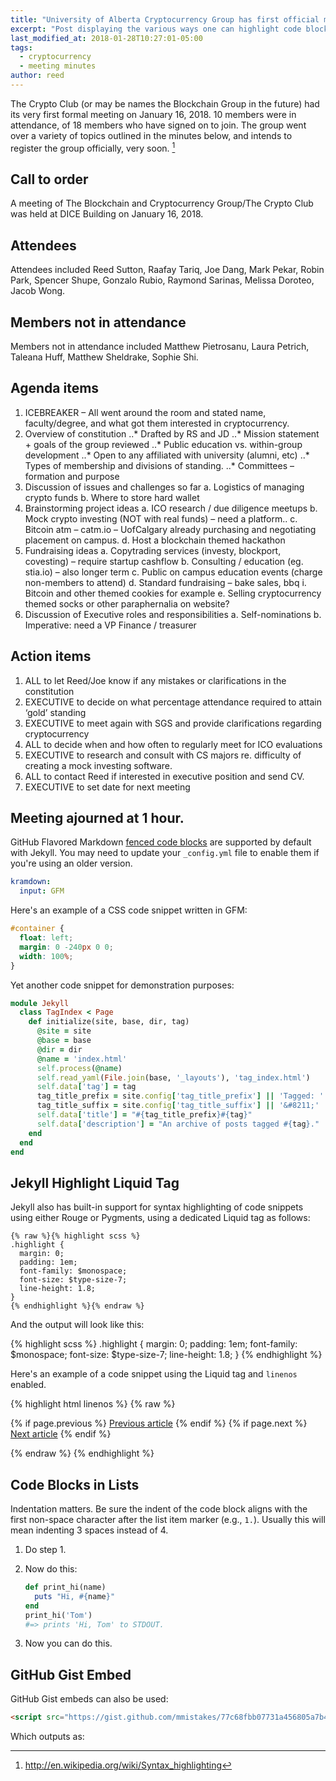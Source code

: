 ```yaml
---
title: "University of Alberta Cryptocurrency Group has first official meeting"
excerpt: "Post displaying the various ways one can highlight code blocks with Jekyll. Some options include standard Markdown, GitHub Flavored Markdown, and Jekyll's `{% highlight %}` tag."
last_modified_at: 2018-01-28T10:27:01-05:00
tags: 
  - cryptocurrency
  - meeting minutes
author: reed
---
```


The Crypto Club (or may be names the Blockchain Group in the future) had its very first formal meeting on January 16, 2018. 10 members were in attendance, of 18 members who have signed on to join. The group went over a variety of topics outlined in the minutes below, and intends to register the group officially, very soon. [^1]

[^1]: <http://en.wikipedia.org/wiki/Syntax_highlighting>

## Call to order
A meeting of The Blockchain and Cryptocurrency Group/The Crypto Club was held at DICE Building on January 16, 2018.

## Attendees
Attendees included Reed Sutton, Raafay Tariq, Joe Dang, Mark Pekar, Robin Park, Spencer Shupe, Gonzalo Rubio, Raymond Sarinas, Melissa Doroteo, Jacob Wong. 

## Members not in attendance
Members not in attendance included Matthew Pietrosanu, Laura Petrich, Taleana Huff, Matthew Sheldrake, Sophie Shi.

## Agenda items
1.	ICEBREAKER – All went around the room and stated name, faculty/degree, and what got them interested in cryptocurrency. 
2.	Overview of constitution
..* Drafted by RS and JD
..* Mission statement + goals of the group reviewed
..* Public education vs. within-group development
..* Open to any affiliated with university (alumni, etc)
..* Types of membership and divisions of standing. 
..* Committees – formation and purpose
3.	Discussion of issues and challenges so far
a.	Logistics of managing crypto funds
b.	Where to store hard wallet
4.	Brainstorming project ideas
a.	ICO research / due diligence meetups 
b.	Mock crypto investing (NOT with real funds) – need a platform..
c.	Bitcoin atm – catm.io – UofCalgary already purchasing and negotiating placement on campus.
d.	Host  a blockchain themed hackathon
5.	Fundraising ideas
a.	Copytrading services (investy, blockport, covesting) – require startup cashflow
b.	Consulting / education (eg. stia.io) – also longer term
c.	Public on campus education events (charge non-members to attend)
d.	Standard fundraising – bake sales, bbq
i.	Bitcoin and other themed cookies for example
e.	Selling cryptocurrency themed socks or other paraphernalia on website?
6.	Discussion of Executive roles and responsibilities
a.	Self-nominations
b.	Imperative: need a VP Finance / treasurer

## Action items
1.	ALL to let Reed/Joe know if any mistakes or clarifications in the constitution
2.	EXECUTIVE to decide on what percentage attendance required to attain ‘gold’ standing
3.	EXECUTIVE to meet again with SGS and provide clarifications regarding cryptocurrency
4.	ALL to decide when and how often to regularly meet for ICO evaluations
5.	EXECUTIVE to research and consult with CS majors re. difficulty of creating a mock investing software.
6.	 ALL to contact Reed if interested in executive position and send CV.
7.	EXECUTIVE to set date for next meeting

## Meeting ajourned at 1 hour. 


GitHub Flavored Markdown [fenced code blocks](https://help.github.com/articles/creating-and-highlighting-code-blocks/) are supported by default with Jekyll. You may need to update your `_config.yml` file to enable them if you're using an older version.

```yaml
kramdown:
  input: GFM
```

Here's an example of a CSS code snippet written in GFM:

```css
#container {
  float: left;
  margin: 0 -240px 0 0;
  width: 100%;
}
```

Yet another code snippet for demonstration purposes:

```ruby
module Jekyll
  class TagIndex < Page
    def initialize(site, base, dir, tag)
      @site = site
      @base = base
      @dir = dir
      @name = 'index.html'
      self.process(@name)
      self.read_yaml(File.join(base, '_layouts'), 'tag_index.html')
      self.data['tag'] = tag
      tag_title_prefix = site.config['tag_title_prefix'] || 'Tagged: '
      tag_title_suffix = site.config['tag_title_suffix'] || '&#8211;'
      self.data['title'] = "#{tag_title_prefix}#{tag}"
      self.data['description'] = "An archive of posts tagged #{tag}."
    end
  end
end
```

## Jekyll Highlight Liquid Tag

Jekyll also has built-in support for syntax highlighting of code snippets using either Rouge or Pygments, using a dedicated Liquid tag as follows:

```liquid
{% raw %}{% highlight scss %}
.highlight {
  margin: 0;
  padding: 1em;
  font-family: $monospace;
  font-size: $type-size-7;
  line-height: 1.8;
}
{% endhighlight %}{% endraw %}
```

And the output will look like this:

{% highlight scss %}
.highlight {
  margin: 0;
  padding: 1em;
  font-family: $monospace;
  font-size: $type-size-7;
  line-height: 1.8;
}
{% endhighlight %}

Here's an example of a code snippet using the Liquid tag and `linenos` enabled.

{% highlight html linenos %}
{% raw %}<nav class="pagination" role="navigation">
  {% if page.previous %}
    <a href="{{ site.url }}{{ page.previous.url }}" class="btn" title="{{ page.previous.title }}">Previous article</a>
  {% endif %}
  {% if page.next %}
    <a href="{{ site.url }}{{ page.next.url }}" class="btn" title="{{ page.next.title }}">Next article</a>
  {% endif %}
</nav><!-- /.pagination -->{% endraw %}
{% endhighlight %}

## Code Blocks in Lists

Indentation matters. Be sure the indent of the code block aligns with the first non-space character after the list item marker (e.g., `1.`). Usually this will mean indenting 3 spaces instead of 4.

1. Do step 1.
2. Now do this:
   
   ```ruby
   def print_hi(name)
     puts "Hi, #{name}"
   end
   print_hi('Tom')
   #=> prints 'Hi, Tom' to STDOUT.
   ```
        
3. Now you can do this.

## GitHub Gist Embed

GitHub Gist embeds can also be used:

```html
<script src="https://gist.github.com/mmistakes/77c68fbb07731a456805a7b473f47841.js"></script>
```

Which outputs as:

<script src="https://gist.github.com/mmistakes/77c68fbb07731a456805a7b473f47841.js"></script>
